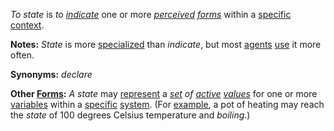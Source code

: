 *To state* is *to [indicate](https://github.com/gcassel/Modular-Organization-Terminology/blob/master/terms/indicate.md)* one or more *[perceived](https://github.com/gcassel/Modular-Organization-Terminology/blob/master/terms/perceive.md) [forms](https://github.com/gcassel/Modular-Organization-Terminology/blob/master/terms/form.md)* within a [specific](https://github.com/gcassel/Modular-Organization-Terminology/blob/master/terms/specific.md) [context](https://github.com/gcassel/Modular-Organization-Terminology/blob/master/terms/context.md).
		
**Notes:**  *State* is more [specialized](https://github.com/gcassel/Modular-Organization-Terminology/blob/master/terms/specialize.md) than *indicate*, but most [agents](https://github.com/gcassel/Modular-Organization-Terminology/blob/master/terms/agent.md) [use](https://github.com/gcassel/Modular-Organization-Terminology/blob/master/terms/use.md) it more often.
		
**Synonyms:**  *declare*

**Other [Forms](https://github.com/gcassel/Modular-Organization-Terminology/blob/master/terms/form.md):**  *A state* may [represent](https://github.com/gcassel/Modular-Organization-Terminology/blob/master/terms/represent.md) a *[set](https://github.com/gcassel/Modular-Organization-Terminology/blob/master/terms/set.md) of [active](https://github.com/gcassel/Modular-Organization-Terminology/blob/master/terms/active.md) [values](https://github.com/gcassel/Modular-Organization-Terminology/blob/master/terms/value.md)* for one or more [variables](https://github.com/gcassel/Modular-Organization-Terminology/blob/master/terms/variable.md) within a [specific](https://github.com/gcassel/Modular-Organization-Terminology/blob/master/terms/specific.md) [system](https://github.com/gcassel/Modular-Organization-Terminology/blob/master/terms/system.md).   (For [example](https://github.com/gcassel/Modular-Organization-Terminology/blob/master/terms/example.md), a pot of heating may reach the *state* of 100 degrees Celsius temperature and *boiling*.)
